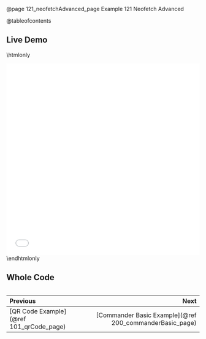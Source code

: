 @page 121_neofetchAdvanced_page Example 121 Neofetch Advanced

@tableofcontents

## Live Demo

\htmlonly
<iframe id="demoFrame" src="webExamples/121_neofetchAdvanced.html" style="height:500px;width:100%;border:none;display:block;"></iframe>
\endhtmlonly

## Whole Code

```cpp
```

<div class="section_buttons">
 
| Previous          |                         Next |
|:------------------|-----------------------------:|
|[QR Code Example](@ref 101_qrCode_page) | [Commander Basic Example](@ref 200_commanderBasic_page) |
 
</div>